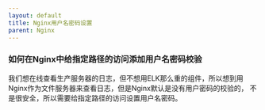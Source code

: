 ```yaml
---
layout: default
title: Nginx用户名密码设置
parent: Nginx
---
```


### 如何在Nginx中给指定路径的访问添加用户名密码校验

我们想在线查看生产服务器的日志，但不想用ELK那么重的组件，所以想到用Nginx作为文件服务器来查看日志，但是Nginx默认是没有用户密码的校验的，
不是很安全，所以需要给指定路径的访问设置用户名密码。

